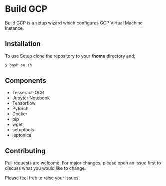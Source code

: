 # Build GCP

Build GCP is a setup wizard which configures GCP Virtual Machine Instance.

## Installation

To use Setup clone the repository to your **/home** directory and;

```bash
$ bash su.sh
```

## Components
- Tesseract-OCR
- Jupyter Notebook
- Tensorflow
- Pytorch
- Docker
- pip
- wget
- setuptools
- leptonica

## Contributing
Pull requests are welcome. For major changes, please open an issue first to discuss what you would like to change.

Please feel free to raise your issues.
